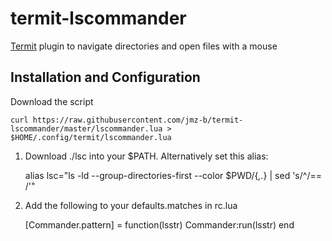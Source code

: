 # termit-lscommander

[Termit](https://github.com/nonstop/termit) plugin to navigate directories and open files with a mouse


## Installation and Configuration

Download the script

    curl https://raw.githubusercontent.com/jmz-b/termit-lscommander/master/lscommander.lua >  $HOME/.config/termit/lscommander.lua

1) Download ./lsc into your $PATH. Alternatively set this alias:

    alias lsc="ls -ld  --group-directories-first --color $PWD/{*,.*} | sed 's/^/== /'"

2) Add the following to your defaults.matches in rc.lua

    [Commander.pattern] = function(lsstr) Commander:run(lsstr) end
